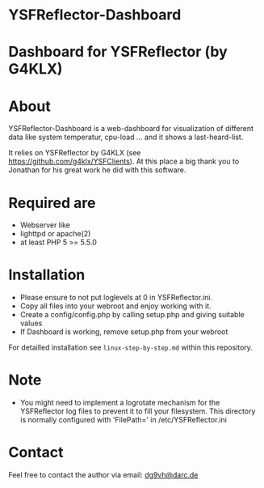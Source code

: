 # YSFReflector-Dashboard
Dashboard for YSFReflector (by G4KLX)
=====================================

About
=====
YSFReflector-Dashboard is a web-dashboard for visualization of different data like
system temperatur, cpu-load ... and it shows a last-heard-list.

It relies on YSFReflector by G4KLX (see https://github.com/g4klx/YSFClients). At 
this place a big thank you to Jonathan for his great work he did with this 
software.

Required are
============
* Webserver like 
* lighttpd or apache(2)
* at least PHP 5 >= 5.5.0

Installation
============
* Please ensure to not put loglevels at 0 in YSFReflector.ini.
* Copy all files into your webroot and enjoy working with it.
* Create a config/config.php by calling setup.php and giving suitable values
* If Dashboard is working, remove setup.php from your webroot

For detailled installation see `linux-step-by-step.md` within this repository.

Note
============
* You might need to implement a logrotate mechanism for the YSFReflector log files to prevent it to fill your filesystem. This directory is normally configured with 'FilePath=' in /etc/YSFReflector.ini


Contact
=======
Feel free to contact the author via email: dg9vh@darc.de
